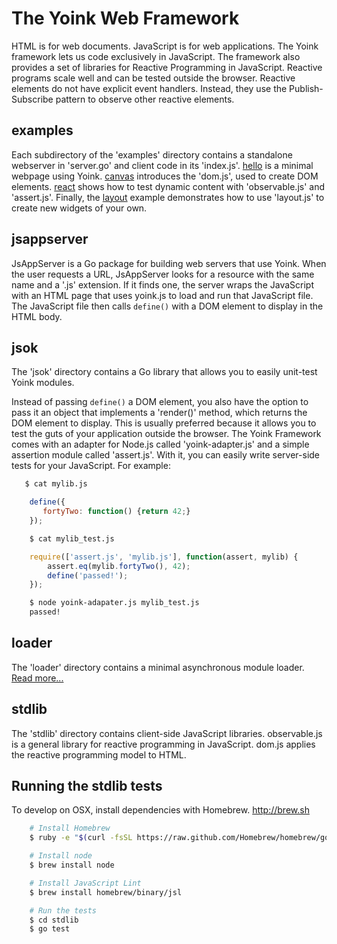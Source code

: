 The Yoink Web Framework
=======================

HTML is for web documents.  JavaScript is for web applications.  The Yoink framework
lets us code exclusively in JavaScript.  The framework also provides a set of
libraries for Reactive Programming in JavaScript.  Reactive programs scale well
and can be tested outside the browser.  Reactive elements do not have explicit
event handlers.  Instead, they use the Publish-Subscribe pattern to observe other
reactive elements.

examples
----

Each subdirectory of the 'examples' directory contains a standalone webserver
in 'server.go' and client code in its 'index.js'.  [hello](examples/hello/)
is a minimal webpage using Yoink.  [canvas](examples/canvas/) introduces
the 'dom.js', used to create DOM elements.  [react](examples/react/) shows
how to test dynamic content with 'observable.js' and 'assert.js'.  Finally, the
[layout](examples/layout/) example demonstrates how to use 'layout.js'
to create new widgets of your own.


jsappserver
----

JsAppServer is a Go package for building web servers that use Yoink.  When the
user requests a URL, JsAppServer looks for a resource with the same name and a
'.js' extension.  If it finds one, the server wraps the JavaScript with an HTML
page that uses yoink.js to load and run that JavaScript file.  The JavaScript
file then calls `define()` with a DOM element to display in the HTML body.


jsok
----

The 'jsok' directory contains a Go library that allows you to easily unit-test
Yoink modules.

Instead of passing `define()` a DOM element, you also have the option to
pass it an object that implements a 'render()' method, which returns the DOM
element to display.  This is usually preferred because it allows you to test
the guts of your application outside the browser.  The Yoink Framework comes
with an adapter for Node.js called 'yoink-adapter.js' and a simple assertion
module called 'assert.js'.  With it, you can easily write server-side tests
for your JavaScript.  For example:

```bash
   $ cat mylib.js
```

```javascript
    define({
       fortyTwo: function() {return 42;}
    });
```

```bash
    $ cat mylib_test.js
```

```javascript
    require(['assert.js', 'mylib.js'], function(assert, mylib) {
        assert.eq(mylib.fortyTwo(), 42);
        define('passed!');
    });
```

```bash
    $ node yoink-adapater.js mylib_test.js
    passed!
```


loader
----

The 'loader' directory contains a minimal asynchronous module loader.  [Read more...](loader/)


stdlib
----

The 'stdlib' directory contains client-side JavaScript libraries.  observable.js is
a general library for reactive programming in JavaScript.  dom.js applies the
reactive programming model to HTML.


Running the stdlib tests
------------

To develop on OSX, install dependencies with Homebrew. http://brew.sh

```bash
    # Install Homebrew
    $ ruby -e "$(curl -fsSL https://raw.github.com/Homebrew/homebrew/go/install)"

    # Install node
    $ brew install node

    # Install JavaScript Lint
    $ brew install homebrew/binary/jsl

    # Run the tests
    $ cd stdlib
    $ go test
```

